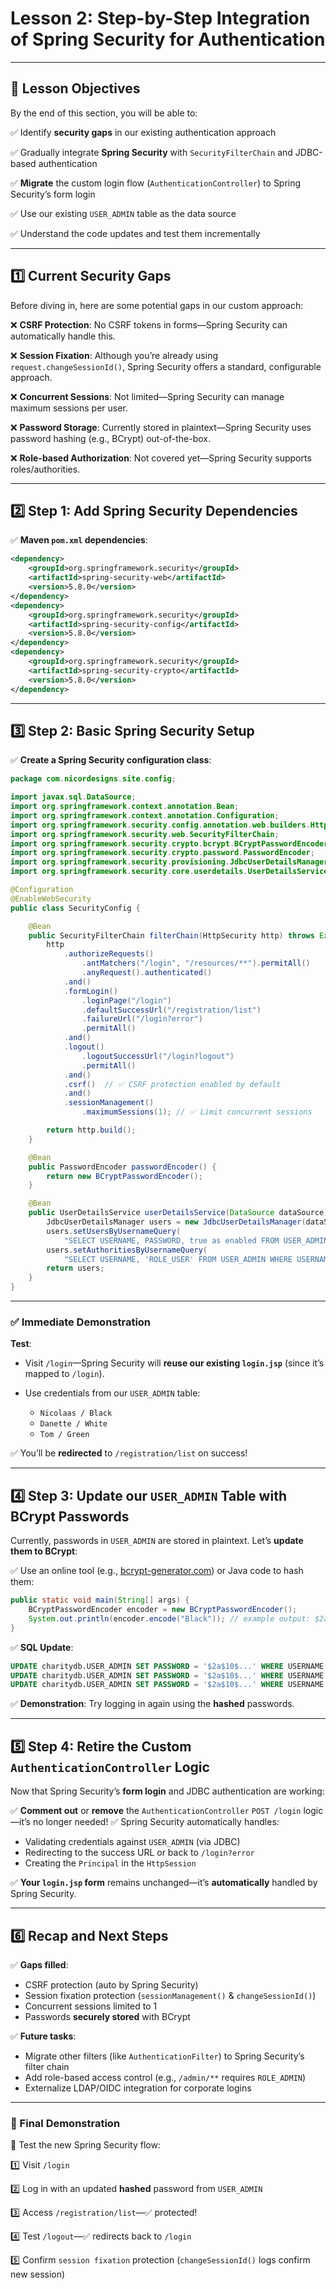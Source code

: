 # Lesson 2: Step-by-Step Integration of Spring Security for Authentication

---

## 🎯 Lesson Objectives

By the end of this section, you will be able to:

✅ Identify **security gaps** in our existing authentication approach

✅ Gradually integrate **Spring Security** with `SecurityFilterChain` and JDBC-based authentication

✅ **Migrate** the custom login flow (`AuthenticationController`) to Spring Security’s form login

✅ Use our existing `USER_ADMIN` table as the data source

✅ Understand the code updates and test them incrementally

---

## 1️⃣ Current Security Gaps

Before diving in, here are some potential gaps in our custom approach:

❌ **CSRF Protection**: No CSRF tokens in forms—Spring Security can automatically handle this.

❌ **Session Fixation**: Although you’re already using `request.changeSessionId()`, Spring Security offers a standard, configurable approach.

❌ **Concurrent Sessions**: Not limited—Spring Security can manage maximum sessions per user.

❌ **Password Storage**: Currently stored in plaintext—Spring Security uses password hashing (e.g., BCrypt) out-of-the-box.

❌ **Role-based Authorization**: Not covered yet—Spring Security supports roles/authorities.

---

## 2️⃣ Step 1: Add Spring Security Dependencies

✅ **Maven `pom.xml` dependencies**:

```xml
<dependency>
    <groupId>org.springframework.security</groupId>
    <artifactId>spring-security-web</artifactId>
    <version>5.8.0</version>
</dependency>
<dependency>
    <groupId>org.springframework.security</groupId>
    <artifactId>spring-security-config</artifactId>
    <version>5.8.0</version>
</dependency>
<dependency>
    <groupId>org.springframework.security</groupId>
    <artifactId>spring-security-crypto</artifactId>
    <version>5.8.0</version>
</dependency>
```

---

## 3️⃣ Step 2: Basic Spring Security Setup

✅ **Create a Spring Security configuration class**:

```java
package com.nicordesigns.site.config;

import javax.sql.DataSource;
import org.springframework.context.annotation.Bean;
import org.springframework.context.annotation.Configuration;
import org.springframework.security.config.annotation.web.builders.HttpSecurity;
import org.springframework.security.web.SecurityFilterChain;
import org.springframework.security.crypto.bcrypt.BCryptPasswordEncoder;
import org.springframework.security.crypto.password.PasswordEncoder;
import org.springframework.security.provisioning.JdbcUserDetailsManager;
import org.springframework.security.core.userdetails.UserDetailsService;

@Configuration
@EnableWebSecurity
public class SecurityConfig {

    @Bean
    public SecurityFilterChain filterChain(HttpSecurity http) throws Exception {
        http
            .authorizeRequests()
                .antMatchers("/login", "/resources/**").permitAll()
                .anyRequest().authenticated()
            .and()
            .formLogin()
                .loginPage("/login")
                .defaultSuccessUrl("/registration/list")
                .failureUrl("/login?error")
                .permitAll()
            .and()
            .logout()
                .logoutSuccessUrl("/login?logout")
                .permitAll()
            .and()
            .csrf()  // ✅ CSRF protection enabled by default
            .and()
            .sessionManagement()
                .maximumSessions(1); // ✅ Limit concurrent sessions

        return http.build();
    }

    @Bean
    public PasswordEncoder passwordEncoder() {
        return new BCryptPasswordEncoder();
    }

    @Bean
    public UserDetailsService userDetailsService(DataSource dataSource) {
        JdbcUserDetailsManager users = new JdbcUserDetailsManager(dataSource);
        users.setUsersByUsernameQuery(
            "SELECT USERNAME, PASSWORD, true as enabled FROM USER_ADMIN WHERE USERNAME = ?");
        users.setAuthoritiesByUsernameQuery(
            "SELECT USERNAME, 'ROLE_USER' FROM USER_ADMIN WHERE USERNAME = ?");
        return users;
    }
}
```

---

### ✅ Immediate **Demonstration**

**Test**:

* Visit `/login`—Spring Security will **reuse our existing `login.jsp`** (since it’s mapped to `/login`).
* Use credentials from our `USER_ADMIN` table:

  * `Nicolaas / Black`
  * `Danette / White`
  * `Tom / Green`

✅ You’ll be **redirected** to `/registration/list` on success!

---

## 4️⃣ Step 3: Update our `USER_ADMIN` Table with BCrypt Passwords

Currently, passwords in `USER_ADMIN` are stored in plaintext. Let’s **update them to BCrypt**:

✅ Use an online tool (e.g., [bcrypt-generator.com](https://bcrypt-generator.com/)) or Java code to hash them:

```java
public static void main(String[] args) {
    BCryptPasswordEncoder encoder = new BCryptPasswordEncoder();
    System.out.println(encoder.encode("Black")); // example output: $2a$10$...
}
```

✅ **SQL Update**:

```sql
UPDATE charitydb.USER_ADMIN SET PASSWORD = '$2a$10$...' WHERE USERNAME = 'Nicolaas';
UPDATE charitydb.USER_ADMIN SET PASSWORD = '$2a$10$...' WHERE USERNAME = 'Danette';
UPDATE charitydb.USER_ADMIN SET PASSWORD = '$2a$10$...' WHERE USERNAME = 'Tom';
```

✅ **Demonstration**:
Try logging in again using the **hashed** passwords.

---

## 5️⃣ Step 4: Retire the Custom `AuthenticationController` Logic

Now that Spring Security’s **form login** and JDBC authentication are working:

✅ **Comment out** or **remove** the `AuthenticationController` `POST /login` logic—it’s no longer needed!
✅ Spring Security automatically handles:

* Validating credentials against `USER_ADMIN` (via JDBC)
* Redirecting to the success URL or back to `/login?error`
* Creating the `Principal` in the `HttpSession`

✅ **Your `login.jsp` form** remains unchanged—it’s **automatically** handled by Spring Security.

---

## 6️⃣ Recap and Next Steps

✅ **Gaps filled**:

* CSRF protection (auto by Spring Security)
* Session fixation protection (`sessionManagement()` & `changeSessionId()`)
* Concurrent sessions limited to 1
* Passwords **securely stored** with BCrypt

✅ **Future tasks**:

* Migrate other filters (like `AuthenticationFilter`) to Spring Security’s filter chain
* Add role-based access control (e.g., `/admin/**` requires `ROLE_ADMIN`)
* Externalize LDAP/OIDC integration for corporate logins

---

### 🚀 Final Demonstration

🔎 Test the new Spring Security flow:

1️⃣ Visit `/login`

2️⃣ Log in with an updated **hashed** password from `USER_ADMIN`

3️⃣ Access `/registration/list`—✅ protected!

4️⃣ Test `/logout`—✅ redirects back to `/login`

5️⃣ Confirm `session fixation` protection (`changeSessionId()` logs confirm new session)


